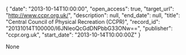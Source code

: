 {
  "date": "2013-10-14T10:00:00", 
  "open_access": true, 
  "target_url": "http://www.ccpr.org.uk/", 
  "description": null, 
  "end_date": null, 
  "title": "Central Council of Physical Recreation (CCPR)", 
  "record_id": "20131014T100000/I6JNleoQcGdDNPbbG33ONw==", 
  "publisher": "ccpr.org.uk", 
  "start_date": "2013-10-14T10:00:00Z"
}

None
